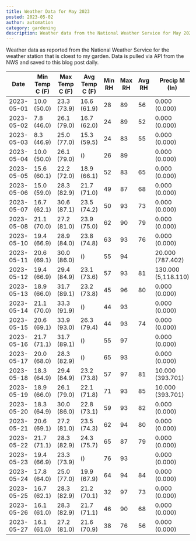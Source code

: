 ```yaml
---
title: Weather Data for May 2023
posted: 2023-05-02
author: automation
category: gardening
description: Weather data from the National Weather Service for May 2023
---
```


Weather data as reported from the National Weather Service for the weather station 
that is cloest to my garden. Data is pulled via API from the NWS and saved to this 
blog post daily.

|Date|Min Temp C (F)|Max Temp C (F)|Avg Temp C (F)|Min RH|Max RH|Avg RH|Precip M (In)|Avg Precip/Hr|
|---|---|---|---|---|---|---|---|---|
|2023-05-01|10.0 (50.0)|23.3 (73.9)|16.6 (61.9)|28|89|56|0.000 (0.000)|0.000 (0.000)|
|2023-05-02|7.8 (46.0)|26.1 (79.0)|16.7 (62.0)|24|89|52|0.000 (0.000)|0.000 (0.000)|
|2023-05-03|8.3 (46.9)|25.0 (77.0)|15.3 (59.5)|24|83|55|0.000 (0.000)|0.000 (0.000)|
|2023-05-04|10.0 (50.0)|26.1 (79.0)| ()|26|89||0.000 (0.000)|0.000 (0.000)|
|2023-05-05|15.6 (60.1)|22.2 (72.0)|18.9 (66.1)|52|83|65|0.000 (0.000)|0.000 (0.000)|
|2023-05-06|15.0 (59.0)|28.3 (82.9)|21.7 (71.0)|49|87|68|0.000 (0.000)|0.000 (0.000)|
|2023-05-07|16.7 (62.1)|30.6 (87.1)|23.5 (74.2)|50|93|73|0.000 (0.000)|0.000 (0.000)|
|2023-05-08|21.1 (70.0)|27.2 (81.0)|23.9 (75.0)|62|90|79|0.000 (0.000)|0.000 (0.000)|
|2023-05-10|19.4 (66.9)|28.9 (84.0)|23.8 (74.8)|63|93|76|0.000 (0.000)|0.000 (0.000)|
|2023-05-11|20.6 (69.1)|30.0 (86.0)| ()|55|94||20.000 (787.402)|30.285 (30.285)|
|2023-05-12|19.4 (66.9)|29.4 (84.9)|23.1 (73.6)|57|93|81|130.000 (5,118.110)|131.234 (131.234)|
|2023-05-13|18.9 (66.0)|31.7 (89.1)|23.2 (73.8)|45|96|80|0.000 (0.000)|0.000 (0.000)|
|2023-05-14|21.1 (70.0)|33.3 (91.9)| ()|44|93||0.000 (0.000)|0.000 (0.000)|
|2023-05-15|20.6 (69.1)|33.9 (93.0)|26.3 (79.4)|44|93|74|0.000 (0.000)|0.000 (0.000)|
|2023-05-16|21.7 (71.1)|31.7 (89.1)| ()|55|97||0.000 (0.000)|0.000 (0.000)|
|2023-05-17|20.0 (68.0)|28.3 (82.9)| ()|65|93||0.000 (0.000)|0.000 (0.000)|
|2023-05-18|18.3 (64.9)|29.4 (84.9)|23.2 (73.8)|57|97|81|10.000 (393.701)|11.579 (11.579)|
|2023-05-19|18.9 (66.0)|26.1 (79.0)|22.1 (71.8)|71|93|85|10.000 (393.701)|9.843 (9.843)|
|2023-05-20|18.3 (64.9)|30.0 (86.0)|22.8 (73.1)|59|93|82|0.000 (0.000)|0.000 (0.000)|
|2023-05-21|20.6 (69.1)|27.2 (81.0)|23.5 (74.3)|62|94|80|0.000 (0.000)|0.000 (0.000)|
|2023-05-22|21.7 (71.1)|28.3 (82.9)|24.3 (75.7)|65|87|79|0.000 (0.000)|0.000 (0.000)|
|2023-05-23|19.4 (66.9)|23.3 (73.9)| ()|76|93||0.000 (0.000)|0.000 (0.000)|
|2023-05-24|17.8 (64.0)|25.0 (77.0)|19.9 (67.9)|64|94|84|0.000 (0.000)|0.000 (0.000)|
|2023-05-25|16.7 (62.1)|28.3 (82.9)|21.2 (70.1)|32|97|73|0.000 (0.000)|0.000 (0.000)|
|2023-05-26|16.1 (61.0)|28.3 (82.9)|21.7 (71.1)|46|90|68|0.000 (0.000)|0.000 (0.000)|
|2023-05-27|16.1 (61.0)|27.2 (81.0)|21.6 (70.9)|38|76|56|0.000 (0.000)|0.000 (0.000)|
